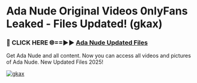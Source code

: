 # Ada Nude Original Videos 0nlyFans Leaked - Files Updated! (gkax)

<h3>🔴 CLICK HERE 🌐==►► <a href="https://tinyurl.com/yc6ubb5a" rel="nofollow">Ada Nude Updated Files</a></h3>

Get Ada Nude and all content. Now you can access all videos and pictures of Ada Nude. New Updated Files 2025!

[![gkax](https://i.imgur.com/7eu0CRL.gif)](https://tinyurl.com/yc6ubb5a)
